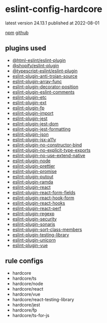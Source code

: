 # eslint-config-hardcore

latest version 24.13.1 published at 2022-08-01

[npm](https://www.npmjs.com/package/eslint-config-hardcore)
[github](https://github.com/EvgenyOrekhov/eslint-config-hardcore)

## plugins used

- [@html-eslint/eslint-plugin](../eslint-plugin/@html-eslint.md)
- [@shopify/eslint-plugin](../eslint-plugin/@shopify.md)
- [@typescript-eslint/eslint-plugin](../eslint-plugin/@typescript-eslint.md)
- [eslint-plugin-anti-trojan-source](../eslint-plugin/anti-trojan-source.md)
- [eslint-plugin-array-func](../eslint-plugin/array-func.md)
- [eslint-plugin-decorator-position](../eslint-plugin/decorator-position.md)
- [eslint-plugin-eslint-comments](../eslint-plugin/eslint-comments.md)
- [eslint-plugin-etc](../eslint-plugin/etc.md)
- [eslint-plugin-ext](../eslint-plugin/ext.md)
- [eslint-plugin-fp](../eslint-plugin/fp.md)
- [eslint-plugin-import](../eslint-plugin/import.md)
- [eslint-plugin-jest](../eslint-plugin/jest.md)
- [eslint-plugin-jest-dom](../eslint-plugin/jest-dom.md)
- [eslint-plugin-jest-formatting](../eslint-plugin/jest-formatting.md)
- [eslint-plugin-json](../eslint-plugin/json.md)
- [eslint-plugin-jsx-a11y](../eslint-plugin/jsx-a11y.md)
- [eslint-plugin-no-constructor-bind](../eslint-plugin/no-constructor-bind.md)
- [eslint-plugin-no-explicit-type-exports](../eslint-plugin/no-explicit-type-exports.md)
- [eslint-plugin-no-use-extend-native](../eslint-plugin/no-use-extend-native.md)
- [eslint-plugin-node](../eslint-plugin/node.md)
- [eslint-plugin-prettier](../eslint-plugin/prettier.md)
- [eslint-plugin-promise](../eslint-plugin/promise.md)
- [eslint-plugin-putout](../eslint-plugin/putout.md)
- [eslint-plugin-ramda](../eslint-plugin/ramda.md)
- [eslint-plugin-react](../eslint-plugin/react.md)
- [eslint-plugin-react-form-fields](../eslint-plugin/react-form-fields.md)
- [eslint-plugin-react-hook-form](../eslint-plugin/react-hook-form.md)
- [eslint-plugin-react-hooks](../eslint-plugin/react-hooks.md)
- [eslint-plugin-react-perf](../eslint-plugin/react-perf.md)
- [eslint-plugin-regexp](../eslint-plugin/regexp.md)
- [eslint-plugin-security](../eslint-plugin/security.md)
- [eslint-plugin-sonarjs](../eslint-plugin/sonarjs.md)
- [eslint-plugin-sort-class-members](../eslint-plugin/sort-class-members.md)
- [eslint-plugin-testing-library](../eslint-plugin/testing-library.md)
- [eslint-plugin-unicorn](../eslint-plugin/unicorn.md)
- [eslint-plugin-vue](../eslint-plugin/vue.md)

## rule configs

- hardcore
- hardcore/ts
- hardcore/node
- hardcore/react
- hardcore/vue
- hardcore/react-testing-library
- hardcore/jest
- hardcore/fp
- hardcore/ts-for-js

